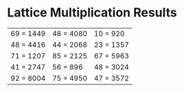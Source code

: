 # Lattice Multiplication Results

|   |   |   |
|---|---|---|
| 69 = 1449 | 48 = 4080 | 10 = 920 |
| 48 = 4416 | 44 = 2068 | 23 = 1357 |
| 71 = 1207 | 85 = 2125 | 67 = 5963 |
| 41 = 2747 | 56 = 896 | 48 = 3024 |
| 92 = 8004 | 75 = 4950 | 47 = 3572 |
